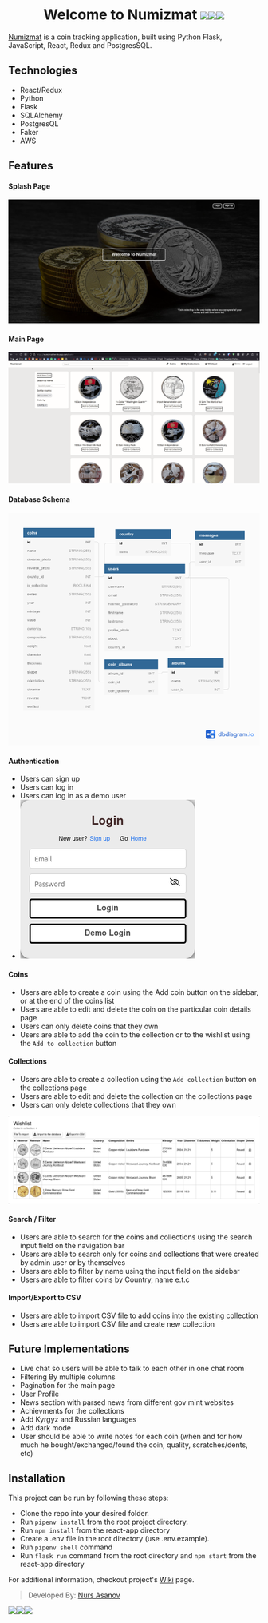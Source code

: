 <div align="center">
   <h1>Welcome to Numizmat <img src="https://media.giphy.com/media/njON3jEmTYHEfRbfsk/giphy.gif" width="25px"><img src="https://media.giphy.com/media/njON3jEmTYHEfRbfsk/giphy.gif" width="25px"><img src="https://media.giphy.com/media/njON3jEmTYHEfRbfsk/giphy.gif" width="25px"> </h1>
</div>

[Numizmat](https://numizmat.herokuapp.com/) is a coin tracking application, built using Python Flask, JavaScript, React, Redux and PostgresSQL.

## Technologies

-   React/Redux
-   Python
-   Flask
-   SQLAlchemy
-   PostgresQL
-   Faker
-   AWS

## Features

#### Splash Page

![db](https://github.com/nasanov/numizmat/blob/main/docs/splash.png)

#### Main Page

![db](https://github.com/nasanov/numizmat/blob/main/docs/Peek%202021-06-13%2017-48.gif)

#### Database Schema

![db](https://github.com/nasanov/numizmat/blob/main/docs/db3.png)

#### Authentication

-   Users can sign up
-   Users can log in
-   Users can log in as a demo user
-   ![db](https://github.com/nasanov/numizmat/blob/main/docs/login.png)

#### Coins

-   Users are able to create a coin using the Add coin button on the sidebar, or at the end of the coins list
-   Users are able to edit and delete the coin on the particular coin details page
-   Users can only delete coins that they own
-   Users are able to add the coin to the collection or to the wishlist using the `Add to collection` button

#### Collections

-   Users are able to create a collection using the `Add collection` button on the collections page
-   Users are able to edit and delete the collection on the collections page
-   Users can only delete collections that they own

![db](https://github.com/nasanov/numizmat/blob/main/docs/wishlist.png)

#### Search / Filter

-   Users are able to search for the coins and collections using the search input field on the navigation bar
-   Users are able to search only for coins and collections that were created by admin user or by themselves
-   Users are able to filter by name using the input field on the sidebar
-   Users are able to filter coins by Country, name e.t.c

#### Import/Export to CSV

-   Users are able to import CSV file to add coins into the existing collection
-   Users are able to import CSV file and create new collection

## Future Implementations

-   Live chat so users will be able to talk to each other in one chat room
-   Filtering By multiple columns
-   Pagination for the main page
-   User Profile
-   News section with parsed news from different gov mint websites
-   Achievments for the collections
-   Add Kyrgyz and Russian languages
-   Add dark mode
-   User should be able to write notes for each coin (when and for how much he bought/exchanged/found the coin, quality, scratches/dents, etc)

## Installation

This project can be run by following these steps:

-   Clone the repo into your desired folder.
-   Run `pipenv install` from the root project directory.
-   Run `npm install` from the react-app directory
-   Create a .env file in the root directory (use .env.example).
-   Run `pipenv shell` command
-   Run `flask run` command from the root directory and `npm start` from the react-app directory

For additional information, checkout project's [Wiki](https://github.com/nasanov/numizmat/wiki) page.

> Developed By: [Nurs Asanov](https://github.com/nasanov)

<img src="https://media.giphy.com/media/s9kqO10sLE9smNFM8V/giphy.gif"><img src="https://media.giphy.com/media/s9kqO10sLE9smNFM8V/giphy.gif"><img src="https://media.giphy.com/media/s9kqO10sLE9smNFM8V/giphy.gif">
